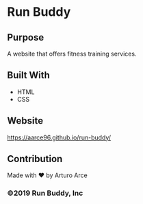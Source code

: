 # Run Buddy 

## Purpose 
A website that offers fitness training services.

## Built With 
* HTML 
* CSS

## Website 
https://aarce96.github.io/run-buddy/

## Contribution
Made with ❤️ by Arturo Arce

### ©️2019 Run Buddy, Inc 
